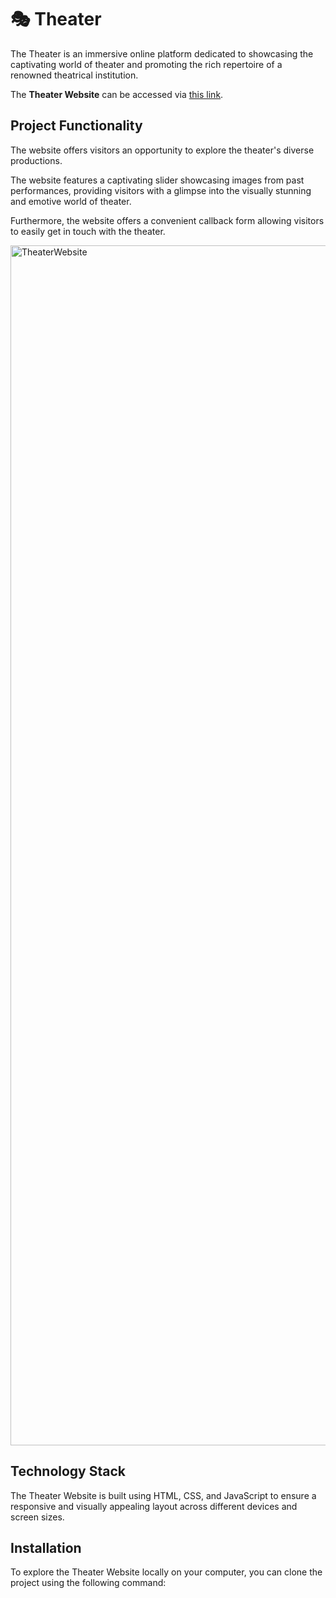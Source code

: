 # 🎭 Theater
The Theater is an immersive online platform dedicated to showcasing the captivating world of theater and promoting the rich repertoire of a renowned theatrical institution.

The **Theater Website** can be accessed via [this link]().

## Project Functionality
The website offers visitors an opportunity to explore the theater's diverse productions.

The website features a captivating slider showcasing images from past performances, providing visitors with a glimpse into the visually stunning and emotive world of theater. 

Furthermore, the website offers a convenient callback form allowing visitors to easily get in touch with the theater.

<img width="1920" alt="TheaterWebsite" src="https://theater-website-url.com/images/preview__theater-website.png">

## Technology Stack
The Theater Website is built using  HTML, CSS, and JavaScript to ensure a responsive and visually appealing layout across different devices and screen sizes. 

## Installation

To explore the Theater Website locally on your computer, you can clone the project using the following command:
